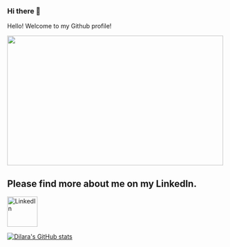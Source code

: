 ### Hi there 👋
 <p><span id="greeting">Hello!</span> Welcome to my Github profile!</p>

  <img width="500" height="300" src='https://media.giphy.com/media/0dQ0CkvCxw4RwR3G0S/giphy.gif'><html>
 

  <h2> Please find more about me on my LinkedIn. </h2>
  <a href="https://www.linkedin.com/in/yildiz-dilara-parry-/">
         <img alt="LinkedIn" src="https://www.interiorbusiness.nl/wp-content/uploads/2018/01/linkedin-logo-png-1825.png"
         width="70" height="70">

  </a> 
  
</html>



[![Dilara's GitHub stats](https://github-readme-stats.vercel.app/api?username=trickydaze)](https://github.com/anuraghazra/github-readme-stats)

